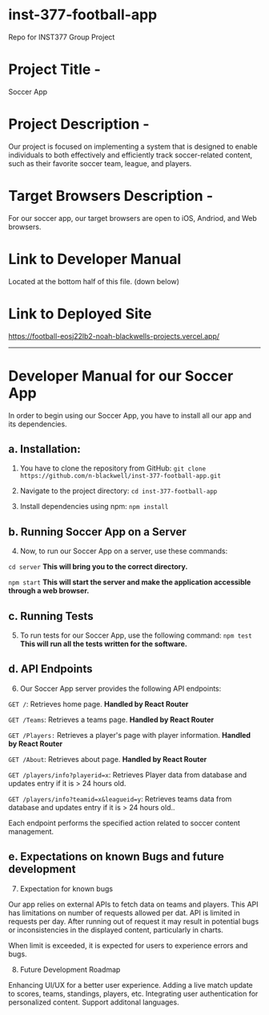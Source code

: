 # inst-377-football-app
Repo for INST377 Group Project

# Project Title -
Soccer App

# Project Description -
Our project is focused on implementing a system that is designed to enable individuals to both effectively and 
efficiently track soccer-related content, such as their favorite soccer team, league, and players.

# Target Browsers Description - 
For our soccer app, our target browsers are open to iOS, Andriod, and Web browsers.

# Link to Developer Manual

Located at the bottom half of this file. (down below)

# Link to Deployed Site
https://football-eosj22lb2-noah-blackwells-projects.vercel.app/

---


# Developer Manual for our Soccer App

In order to begin using our Soccer App, you have to install all our app and its dependencies.

## a. Installation:

1. You have to clone the repository from GitHub:
`git clone https://github.com/n-blackwell/inst-377-football-app.git`

2. Navigate to the project directory:
`cd inst-377-football-app`

3. Install dependencies using npm:
`npm install`

## b. Running Soccer App on a Server

4. Now, to run our Soccer App on a server, use these commands:

`cd server` **This will bring you to the correct directory.**

`npm start` **This will start the server and make the application accessible through a web browser.**

## c. Running Tests

5. To run tests for our Soccer App, use the following command:
`npm test` **This will run all the tests written for the software.**

## d. API Endpoints

6. Our Soccer App server provides the following API endpoints:


`GET /`: Retrieves home page. **Handled by React Router**

`GET /Teams`: Retrieves a teams page. **Handled by React Router**

`GET /Players:` Retrieves a player's page with player information. **Handled by React Router**

`GET /About`: Retrieves about page. **Handled by React Router**

`GET /players/info?playerid=x`: Retrieves Player data from database and updates entry if it is > 24 hours old.

`GET /players/info?teamid=x&leagueid=y`: Retrieves teams data from database and updates entry if it is > 24 hours old..

Each endpoint performs the specified action related to soccer content management.

## e. Expectations on known Bugs and future development

7. Expectation for known bugs

Our app relies on external APIs to fetch data on teams and players. This API has limitations on number of requests allowed per dat.
API is limited in requests per day. After running out of request it may result in potential bugs or inconsistencies in the displayed content, particularly in charts.

When limit is exceeded, it is expected for users to experience errors and bugs.

8. Future Development Roadmap

Enhancing UI/UX for a better user experience.
Adding a live match update to scores, teams, standings, players, etc.
Integrating user authentication for personalized content.
Support additonal languages.
